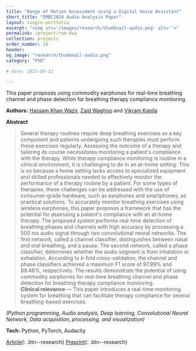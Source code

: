 ```yaml
---
title: "Range of Motion Assessment using a Digital Voice Assistant"
short_title: "EMBC2024 Audio Analysis Paper"
layout: single-portfolio
excerpt: "<img src='/images/research/thumbnail-audio.png' alt=''>"
permalink: /project/rom-dva
collection: projects
order_number: 10
header: 
og_image: "research/thumbnail-audio.png"
category: "PhD"

# date: 2021-05-12

---
```


This paper proposes using commodity earphones for real-time breathing channel and phase detection for breathing therapy compliance monitoring.

**Authors:** [Hassam Khan Wazir](https://scholar.google.com/citations?user=hBetThYAAAAJ&hl=en&oi=ao), [Zaid Waghoo](https://www.linkedin.com/in/zaid-waghoo/) and [Vikram Kapila](https://scholar.google.com/citations?user=6PTJF28AAAAJ&hl=en)

**Abstract**

> Several therapy routines require deep breathing exercises as a key component and patients undergoing such therapies must perform these exercises regularly. Assessing the outcome of a therapy and tailoring its course necessitates monitoring a patient's compliance with the therapy. While therapy compliance monitoring is routine in a clinical environment, it is challenging to do in an at-home setting. This is so because a home setting lacks access to specialized equipment and skilled professionals needed to effectively monitor the performance of a therapy routine by a patient. For some types of therapies, these challenges can be addressed with the use of consumer-grade hardware, such as earphones and smartphones, as practical solutions. To accurately monitor breathing exercises using wireless earphones, this paper proposes a framework that has the potential for assessing a patient's compliance with an at-home therapy. The proposed system performs real-time detection of breathing phases and channels with high accuracy by processing a $500$ ms audio signal through two convolutional neural networks. The first network, called a channel classifier, distinguishes between nasal and oral breathing, and a pause. The second network, called a phase classifier, determines whether the audio segment is from inhalation or exhalation. According to $k$-fold cross-validation, the channel and phase classifiers achieved a maximum F1 score of $97.99\%$ and $89.46\%$, respectively. The results demonstrate the potential of using commodity earphones for real-time breathing channel and phase detection for breathing therapy compliance monitoring.  
**Clinical relevance** — This paper introduces a real-time monitoring system for breathing that can facilitate therapy compliance for several breathing-based exercises.

*(Python programming, Audio analysis, Deep learning, Convolutional Neural Network, Data acquisition, processing, and visualization)*

**Tech:** Python, PyTorch, Audacity

[Article](){: .btn--research} [Preprint](/files/pdf/research/lymph-brom-preprint.pdf){: .btn--research}
